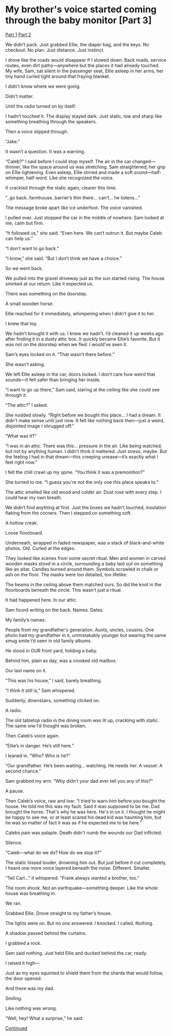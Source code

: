 # My brother's voice started coming through the baby monitor [Part 3]
[Part 1](https://www.reddit.com/r/nosleep/s/uBr2jpsFyf) [Part 2](https://www.reddit.com/r/nosleep/s/JlyurSuD3O)

We didn’t pack. Just grabbed Ellie, the diaper bag, and the keys. No checkout. No plan. Just distance. Just instinct.

I drove like the roads would disappear if I slowed down. Back roads, service routes, even dirt paths—anywhere but the places it had already touched. My wife, Sam, sat silent in the passenger seat, Ellie asleep in her arms, her tiny hand curled tight around that fraying blanket.

I didn’t know where we were going.

Didn’t matter.

Until the radio turned on by itself.

I hadn’t touched it. The display stayed dark. Just static, low and sharp like something breathing through the speakers.

Then a voice slipped through.

“Jake.”

It wasn’t a question. It was a warning.

“Caleb?” I said before I could stop myself. The air in the car changed—thinner, like the space around us was stretching. Sam straightened, her grip on Ellie tightening. Even asleep, Ellie stirred and made a soft sound—half-whimper, half-word. Like she recognized the voice.

It crackled through the static again, clearer this time.

“..go back..farmhouse..barrier’s thin there… can’t… he listens…”

The message broke apart like ice underfoot. The voice vanished.

I pulled over. Just stopped the car in the middle of nowhere. Sam looked at me, calm but firm.

“It followed us,” she said. “Even here. We can’t outrun it. But maybe Caleb can help us.”

“I don’t want to go back.”

“I know,” she said. “But I don’t think we have a choice.”

So we went back.

We pulled into the gravel driveway just as the sun started rising. The house smirked at our return. Like it expected us.

There was something on the doorstep.

A small wooden horse.

Ellie reached for it immediately, whimpering when I didn’t give it to her.

I knew that toy.

We hadn’t brought it with us. I knew we hadn’t. I’d cleaned it up weeks ago after finding it in a dusty attic box. It quickly became Ellie’s favorite. But it was not on the doorstep when we fled. I would’ve seen it.

Sam’s eyes locked on it. “That wasn’t there before.”

She wasn’t asking. 

We left Ellie asleep in the car, doors locked. I don’t care how weird that sounds—it felt safer than bringing her inside.

“I want to go up there,” Sam said, staring at the ceiling like she could see through it.

“The attic?” I asked.

She nodded slowly. “Right before we bought this place... I had a dream. It didn't make sense until just now. It felt like nothing back then—just a weird, disjointed image I shrugged off.”

“What was it?”

“I was in an attic. There was this… pressure in the air. Like being watched, but not by anything human. I didn’t think it mattered. Just stress, maybe. But the feeling I had in that dream—this creeping unease—it’s exactly what I feel right now.”

I felt the chill crawl up my spine. “You think it was a premonition?”

She turned to me. “I guess you're not the only one this place speaks to."

The attic smelled like old wood and colder air. Dust rose with every step. I could hear my own breath.

We didn’t find anything at first. Just the boxes we hadn’t touched, insulation flaking from the corners. Then I stepped on something soft.

A hollow creak.

Loose floorboard.

Underneath, wrapped in faded newspaper, was a stack of black-and-white photos. Old. Curled at the edges.

They looked like scenes from some secret ritual. Men and women in carved wooden masks stood in a circle, surrounding a baby laid out on something like an altar. Candles burned around them. Symbols scrawled in chalk or ash on the floor. The masks were too detailed, too lifelike.

The beams in the ceiling above them matched ours. So did the knot in the floorboards beneath the circle. This wasn’t just a ritual.

It had happened here. In our attic.

Sam found writing on the back. Names. Dates.

My family’s names.

People from my grandfather’s generation. Aunts, uncles, cousins. One photo had my grandfather in it, unmistakably younger but wearing the same smug smile I’d seen in old family albums.

He stood in OUR front yard, holding a baby.

Behind him, plain as day, was a crooked old mailbox.

Our last name on it.

“This was his house,” I said, barely breathing.

“I think it still is,” Sam whispered.

Suddenly, downstairs, something clicked on.

A radio.

The old tabletop radio in the dining room was lit up, crackling with static. The same one I’d thought was broken.

Then Caleb’s voice again.

“Ellie’s in danger. He’s still here.”

I leaned in. “Who? Who is he?”

“Our grandfather. He’s been waiting… watching. He needs her. A vessel. A second chance.”

Sam grabbed my arm. “Why didn’t your dad ever tell you any of this?”

A pause.

Then Caleb’s voice, raw and low: “I tried to warn him before you bought the house. He told me this was my fault. Said it was supposed to be me. Dad brought the horse. That's why he was here. He's in on it. I thought he might be happy to see me, or at least scared his dead kid was haunting him, but he was so matter of fact it was as if he expected me to be here.”

Calebs pain was palaple. Death didn't numb the wounds our Dad inflicted. 

Silence.

“Caleb—what do we do? How do we stop it?”

The static hissed louder, drowning him out. But just before it cut completely, I heard one more voice layered beneath the noise. Different. Smaller.

“Tell Carl…” it whispered. “Frank always wanted a brother, too.”

The room shook. Not an earthquake—something deeper. Like the whole house was breathing in.

We ran.

Grabbed Ellie. Drove straight to my father’s house.

The lights were on. But no one answered. I knocked. I called. Nothing.

A shadow passed behind the curtains.

I grabbed a rock.

Sam said nothing. Just held Ellie and ducked behind the car, ready.

I raised it high—

Just as my eyes squinted to shield them from the shards that would follow, the door opened.

And there was my dad.

Smiling.

Like nothing was wrong.

“Well, hey! What a surprise,” he said. 

[Continued ](https://www.reddit.com/r/nosleep/s/fB3qwymcby)
